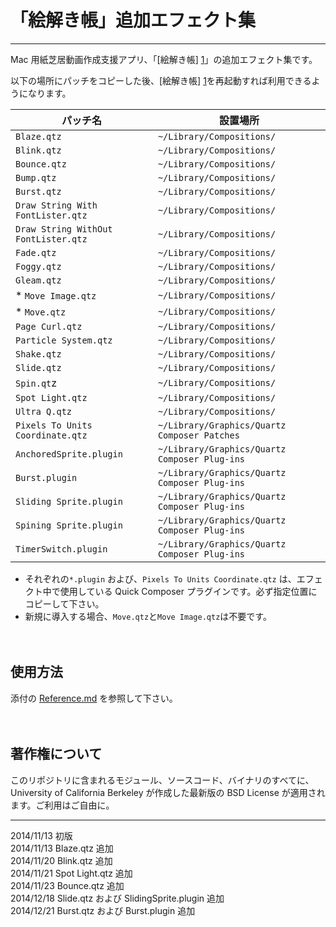 「絵解き帳」追加エフェクト集
===============

----
Mac 用紙芝居動画作成支援アプリ、「[絵解き帳] [1]」の追加エフェクト集です。

以下の場所にパッチをコピーした後、[絵解き帳] [1]を再起動すれば利用できるようになります。

パッチ名| 設置場所
--------------------|----------
```Blaze.qtz```| ```~/Library/Compositions/```
```Blink.qtz```| ```~/Library/Compositions/```
```Bounce.qtz```| ```~/Library/Compositions/```
```Bump.qtz```| ```~/Library/Compositions/```
```Burst.qtz```| ```~/Library/Compositions/```
```Draw String With FontLister.qtz```| ```~/Library/Compositions/```
```Draw String WithOut FontLister.qtz```| ```~/Library/Compositions/```
```Fade.qtz```| ```~/Library/Compositions/```
```Foggy.qtz```| ```~/Library/Compositions/```
```Gleam.qtz```| ```~/Library/Compositions/```
* ```Move Image.qtz```| ```~/Library/Compositions/```
* ```Move.qtz```| ```~/Library/Compositions/```
```Page Curl.qtz```| ```~/Library/Compositions/```
```Particle System.qtz```| ```~/Library/Compositions/```
```Shake.qtz```| ```~/Library/Compositions/```
```Slide.qtz```| ```~/Library/Compositions/```
```Spin.qt```z| ```~/Library/Compositions/```
```Spot Light.qtz```| ```~/Library/Compositions/```
```Ultra Q.qtz```| ```~/Library/Compositions/```
```Pixels To Units Coordinate.qtz```| ```~/Library/Graphics/Quartz Composer Patches```
```AnchoredSprite.plugin```| ```~/Library/Graphics/Quartz Composer Plug-ins```
```Burst.plugin```| ```~/Library/Graphics/Quartz Composer Plug-ins```
```Sliding Sprite.plugin```| ```~/Library/Graphics/Quartz Composer Plug-ins```
```Spining Sprite.plugin```| ```~/Library/Graphics/Quartz Composer Plug-ins```
```TimerSwitch.plugin```|```~/Library/Graphics/Quartz Composer Plug-ins```

* それぞれの```*.plugin``` および、```Pixels To Units Coordinate.qtz``` は、エフェクト中で使用している Quick Composer プラグインです。必ず指定位置にコピーして下さい。
* 新規に導入する場合、```Move.qtz```と```Move Image.qtz```は不要です。

　
## 使用方法
添付の [Reference.md][2] を参照して下さい。

[1]:	http://nikyo.b.sourceforge.jp/%E4%BD%95%E3%81%9E%E3%80%81%E7%B5%B5%E8%A7%A3%E3%81%8D%E5%B8%B3/ "絵解き帳" 
[2]: Reference.md
　
## 著作権について

このリポジトリに含まれるモジュール、ソースコード、バイナリのすべてに、University of California Berkeley が作成した最新版の BSD License が適用されます。ご利用はご自由に。

----
2014/11/13 初版    
2014/11/13 Blaze.qtz 追加    
2014/11/20 Blink.qtz 追加    
2014/11/21 Spot Light.qtz 追加    
2014/11/23 Bounce.qtz 追加    
2014/12/18 Slide.qtz および SlidingSprite.plugin 追加    
2014/12/21 Burst.qtz および Burst.plugin 追加    
